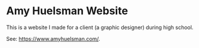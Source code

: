 # Amy Huelsman Website

This is a website I made for a client (a graphic designer) during high school.

See: https://www.amyhuelsman.com/.
